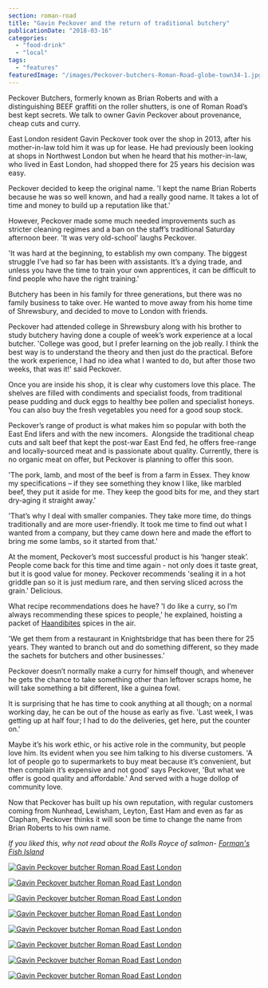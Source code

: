 ```yaml
---
section: roman-road
title: "Gavin Peckover and the return of traditional butchery"
publicationDate: "2018-03-16"
categories: 
  - "food-drink"
  - "local"
tags: 
  - "features"
featuredImage: "/images/Peckover-butchers-Roman-Road-globe-town34-1.jpg"
---
```


Peckover Butchers, formerly known as Brian Roberts and with a distinguishing BEEF graffiti on the roller shutters, is one of Roman Road’s best kept secrets. We talk to owner Gavin Peckover about provenance, cheap cuts and curry.

East London resident Gavin Peckover took over the shop in 2013, after his mother-in-law told him it was up for lease. He had previously been looking at shops in Northwest London but when he heard that his mother-in-law, who lived in East London, had shopped there for 25 years his decision was easy.

Peckover decided to keep the original name. 'I kept the name Brian Roberts because he was so well known, and had a really good name. It takes a lot of time and money to build up a reputation like that.'

However, Peckover made some much needed improvements such as stricter cleaning regimes and a ban on the staff’s traditional Saturday afternoon beer. 'It was very old-school' laughs Peckover.

'It was hard at the beginning, to establish my own company. The biggest struggle I’ve had so far has been with assistants. It’s a dying trade, and unless you have the time to train your own apprentices, it can be difficult to find people who have the right training.'

Butchery has been in his family for three generations, but there was no family business to take over. He wanted to move away from his home time of Shrewsbury, and decided to move to London with friends.

Peckover had attended college in Shrewsbury along with his brother to study butchery having done a couple of week’s work experience at a local butcher. 'College was good, but I prefer learning on the job really. I think the best way is to understand the theory and then just do the practical. Before the work experience, I had no idea what I wanted to do, but after those two weeks, that was it!' said Peckover.

Once you are inside his shop, it is clear why customers love this place. The shelves are filled with condiments and specialist foods, from traditional pease pudding and duck eggs to healthy bee pollen and specialist honeys. You can also buy the fresh vegetables you need for a good soup stock.

Peckover’s range of product is what makes him so popular with both the East End lifers and with the new incomers.  Alongside the traditional cheap cuts and salt beef that kept the post-war East End fed, he offers free-range and locally-sourced meat and is passionate about quality. Currently, there is no organic meat on offer, but Peckover is planning to offer this soon.

'The pork, lamb, and most of the beef is from a farm in Essex. They know my specifications – if they see something they know I like, like marbled beef, they put it aside for me. They keep the good bits for me, and they start dry-aging it straight away.'

'That’s why I deal with smaller companies. They take more time, do things traditionally and are more user-friendly. It took me time to find out what I wanted from a company, but they came down here and made the effort to bring me some lambs, so it started from that.'

At the moment, Peckover’s most successful product is his ‘hanger steak’. People come back for this time and time again - not only does it taste great, but it is good value for money. Peckover recommends 'sealing it in a hot griddle pan so it is just medium rare, and then serving sliced across the grain.' Delicious.

What recipe recommendations does he have? 'I do like a curry, so I’m always recommending these spices to people,' he explained, hoisting a packet of [Haandibites](https://www.haandirestaurants.com/haandibites.php) spices in the air.

'We get them from a restaurant in Knightsbridge that has been there for 25 years. They wanted to branch out and do something different, so they made the sachets for butchers and other businesses.'

Peckover doesn’t normally make a curry for himself though, and whenever he gets the chance to take something other than leftover scraps home, he will take something a bit different, like a guinea fowl.

It is surprising that he has time to cook anything at all though; on a normal working day, he can be out of the house as early as five. 'Last week, I was getting up at half four; I had to do the deliveries, get here, put the counter on.'

Maybe it’s his work ethic, or his active role in the community, but people love him. Its evident when you see him talking to his diverse customers. 'A lot of people go to supermarkets to buy meat because it’s convenient, but then complain it’s expensive and not good' says Peckover, 'But what we offer is good quality and affordable.' And served with a huge dollop of community love.

Now that Peckover has built up his own reputation, with regular customers coming from Nunhead, Lewisham, Leyton, East Ham and even as far as Clapham, Peckover thinks it will soon be time to change the name from Brian Roberts to his own name.

_If you liked this, why not read about the Rolls Royce of salmon- [Forman's Fish Island](https://romanroadlondon.com/formans-smokery-fish-island-lance-forman-interview/)_

[![Gavin Peckover butcher Roman Road East London](/images/Peckover-Butchers-Roman-Road-Globe-Town-14-1.jpg)](https://romanroadlondon.com/wp-content/uploads/2018/03/Peckover-Butchers-Roman-Road-Globe-Town-14-1.jpg)

[![Gavin Peckover butcher Roman Road East London](/images/Peckover-Butchers-Roman-Road-Globe-Town-02-1.jpg)](https://romanroadlondon.com/wp-content/uploads/2018/03/Peckover-Butchers-Roman-Road-Globe-Town-02-1.jpg)

[![Gavin Peckover butcher Roman Road East London](/images/Peckover-Butchers-Roman-Road-Globe-Town-10-1.jpg)](https://romanroadlondon.com/wp-content/uploads/2018/03/Peckover-Butchers-Roman-Road-Globe-Town-10-1.jpg)

[![Gavin Peckover butcher Roman Road East London](/images/Peckover-Butchers-Roman-Road-Globe-Town-16-1.jpg)](https://romanroadlondon.com/wp-content/uploads/2018/03/Peckover-Butchers-Roman-Road-Globe-Town-16-1.jpg)

[![Gavin Peckover butcher Roman Road East London](/images/Peckover-butchers-roman-road-globe-town-100-1.jpg)](https://romanroadlondon.com/wp-content/uploads/2018/03/Peckover-butchers-roman-road-globe-town-100-1.jpg)

[![Gavin Peckover butcher Roman Road East London](/images/Peckover-butchers-Roman-Road-globe-town48-1.jpg)](https://romanroadlondon.com/wp-content/uploads/2018/03/Peckover-butchers-Roman-Road-globe-town48-1.jpg)

[![Gavin Peckover butcher Roman Road East London](/images/Peckover-Butchers-Roman-Road-Globe-Town-08-1.jpg)](https://romanroadlondon.com/wp-content/uploads/2018/03/Peckover-Butchers-Roman-Road-Globe-Town-08-1.jpg)

[![Gavin Peckover butcher Roman Road East London](/images/Peckover-butchers-Roman-Road-globe-town34-1.jpg)](https://romanroadlondon.com/wp-content/uploads/2018/03/Peckover-butchers-Roman-Road-globe-town34-1.jpg)

